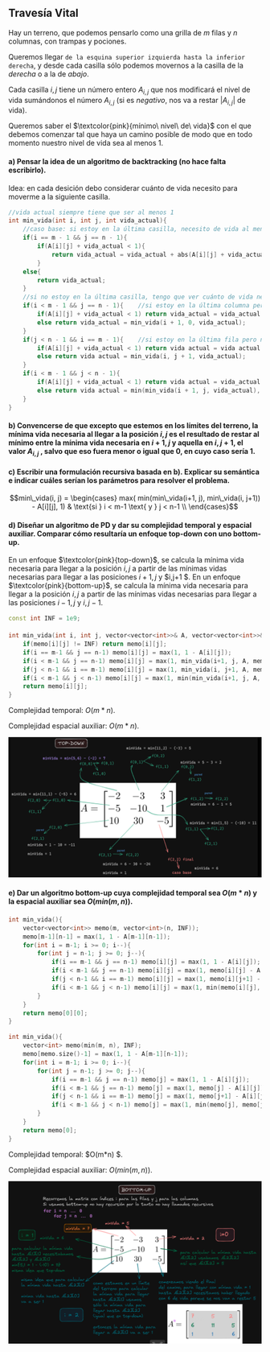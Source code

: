 Travesía Vital
---
Hay un terreno, que podemos pensarlo como una grilla de $m$ filas y $n$ columnas, con trampas y pociones.

Queremos llegar `de la esquina superior izquierda hasta la inferior derecha`, y desde cada casilla sólo podemos movernos a la casilla de la $derecha$ o a la de $abajo$. 

Cada casilla $i,j$ tiene un número entero $A_{i,j}$ que nos modificará el nivel de vida sumándonos el número $A_{i,j}$ (si es $negativo$, nos va a restar $|A_{i,j}|$ de vida). 

Queremos saber el $\textcolor{pink}{mínimo\ nivel\ de\ vida}$ con el que debemos comenzar tal que haya un camino posible de modo que en todo momento nuestro nivel
de vida sea al menos $1$.

#### a) Pensar la idea de un algoritmo de backtracking (no hace falta escribirlo).

Idea: en cada desición debo considerar cuánto de vida necesito para moverme a la siguiente casilla.

```C++
//vida actual siempre tiene que ser al menos 1
int min_vida(int i, int j, int vida_actual){
    //caso base: si estoy en la última casilla, necesito de vida al menos lo que me cueste llegar a la última casilla
    if(i == m - 1 && j == n - 1){
        if(A[i][j] + vida_actual < 1){
            return vida_actual = vida_actual + abs(A[i][j] + vida_actual);
        }
    else{
        return vida_actual;
    }
    //si no estoy en la última casilla, tengo que ver cuánto de vida necesito para moverme a la siguiente casilla
    if(i < m - 1 && j == n - 1){    //si estoy en la última columna pero no en la última fila, cambio de fila
        if(A[i][j] + vida_actual < 1) return vida_actual = vida_actual + abs(A[i][j] + vida_actual) + min_vida(i + 1, 0, vida_actual);
        else return vida_actual = min_vida(i + 1, 0, vida_actual);
    }
    if(j < n - 1 && i == m - 1){    //si estoy en la última fila pero no en la última columna, cambio solo de columna
        if(A[i][j] + vida_actual < 1) return vida actual = vida actual + abs(A[i][j] + vida_actual) + min_vida(i, j + 1, vida_actual);
        else return vida actual = min_vida(i, j + 1, vida_actual);
    }
    if(i < m - 1 && j < n - 1){
        if(A[i][j] + vida_actual < 1) return vida actual = vida_actual + abs(A[i][j] + vida_actual) + min(min_vida(i + 1, j, vida_actual), min_vida(i, j + 1, vida_actual));
        else return vida actual = min(min_vida(i + 1, j, vida_actual), min_vida(i, j + 1, vida_actual));
    }
}
```

#### b) Convencerse de que excepto que estemos en los límites del terreno, la mínima vida necesaria al llegar a la posición $i,j$ es el resultado de restar al mínimo entre la mínima vida necesaria en $i+1,j$ y aquella en $i,j+1$, el valor $A_{i,j}$ , salvo que eso fuera menor o igual que 0, en cuyo caso sería $1$.

#### c) Escribir una formulación recursiva basada en b). Explicar su semántica e indicar cuáles serían los parámetros para resolver el problema.

```math
min\_vida(i, j) = \begin{cases} 
max( min(min\_vida(i+1, j), min\_vida(i, j+1)) - A[i][j], 1) & \text{si } i < m-1 \text{ y } j < n-1 \\
 \end{cases}
```

#### d) Diseñar un algoritmo de PD y dar su complejidad temporal y espacial auxiliar. Comparar cómo resultaría un enfoque top-down con uno bottom-up.

En un enfoque $\textcolor{pink}{top-down}$, se calcula la mínima vida necesaria para llegar a la posición $i,j$ a partir de las mínimas vidas necesarias para llegar a las posiciones $i+1,j$ y $i,j+1 $. En un enfoque $\textcolor{pink}{bottom-up}$, se calcula la mínima vida necesaria para llegar a la posición $i,j$ a partir de las mínimas vidas necesarias para llegar a las posiciones $i-1,j$ y $i,j-1$.

```C++
const int INF = 1e9;

int min_vida(int i, int j, vector<vector<int>>& A, vector<vector<int>>& memo){
    if(memo[i][j] != INF) return memo[i][j];
    if(i == m-1 && j == n-1) memo[i][j] = max(1, 1 - A[i][j]);
    if(i < m-1 && j == n-1) memo[i][j] = max(1, min_vida(i+1, j, A, memo) - A[i][j]);
    if(j < n-1 && i == m-1) memo[i][j] = max(1, min_vida(i, j+1, A, memo) - A[i][j]);
    if(i < m-1 && j < n-1) memo[i][j] = max(1, min(min_vida(i+1, j, A, memo), min_vida(i, j+1, A, memo)) - A[i][j]);
    return memo[i][j];
}   
```

Complejidad temporal: $O(m*n)$.

Complejidad espacial auxiliar: $O(m*n)$.

![Enfoque Top-Down](./img/enfoque_top_down.png)

#### e) Dar un algoritmo bottom-up cuya complejidad temporal sea $O(m*n)$ y la espacial auxiliar sea $O(min(m,n))$.

```C++
int min_vida(){
    vector<vector<int>> memo(m, vector<int>(n, INF));
    memo[m-1][n-1] = max(1, 1 - A[m-1][n-1]);
    for(int i = m-1; i >= 0; i--){
        for(int j = n-1; j >= 0; j--){
            if(i == m-1 && j == n-1) memo[i][j] = max(1, 1 - A[i][j]);
            if(i < m-1 && j == n-1) memo[i][j] = max(1, memo[i][j] - A[i][j]);
            if(j < n-1 && i == m-1) memo[i][j] = max(1, memo[i][j+1] - A[i][j]);
            if(i < m-1 && j < n-1) memo[i][j] = max(1, min(memo[i][j], memo[i][j+1]) - A[i][j]);
        }
    }
    return memo[0][0];
}
```

```C++
int min_vida(){
    vector<int> memo(min(m, n), INF);
    memo[memo.size()-1] = max(1, 1 - A[m-1][n-1]);
    for(int i = m-1; i >= 0; i--){
        for(int j = n-1; j >= 0; j--){
            if(i == m-1 && j == n-1) memo[j] = max(1, 1 - A[i][j]);
            if(i < m-1 && j == n-1) memo[j] = max(1, memo[j] - A[i][j]);
            if(j < n-1 && i == m-1) memo[j] = max(1, memo[j+1] - A[i][j]);
            if(i < m-1 && j < n-1) memo[j] = max(1, min(memo[j], memo[j+1]) - A[i][j]);
        }
    }
    return memo[0];
}
```

Complejidad temporal: $O(m*n) $.

Complejidad espacial auxiliar: $O(min(m,n))$.

![Enfoque Bottom-Up](./img/enfoque_bottom_up.png)